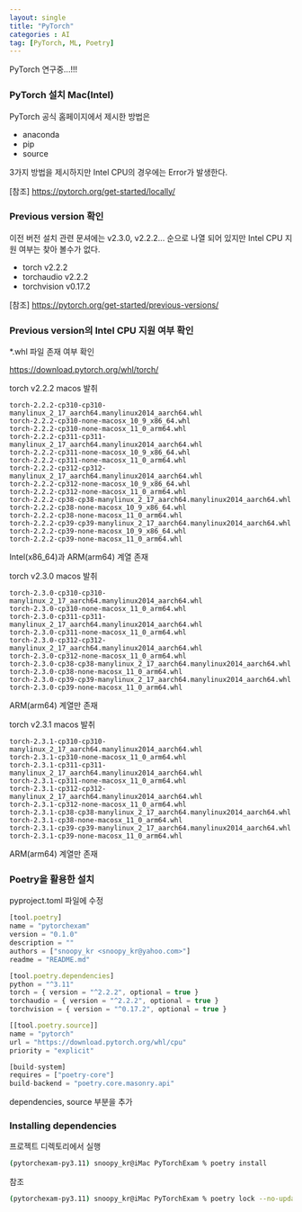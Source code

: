 ```yaml
---
layout: single
title: "PyTorch"
categories : AI
tag: [PyTorch, ML, Poetry]
---
```


PyTorch 연구중...!!!

### PyTorch 설치 Mac(Intel)

PyTorch 공식 홈페이지에서 제시한 방법은 

- anaconda
- pip
- source

3가지 방법을 제시하지만 Intel CPU의 경우에는 Error가 발생한다.

[참조] https://pytorch.org/get-started/locally/


### Previous version 확인

이전 버전 설치 관련 문셔에는 v2.3.0, v2.2.2... 순으로 나열 되어 있지만 Intel CPU 지원 여부는 찾아 볼수가 없다.

- torch v2.2.2
- torchaudio v2.2.2
- torchvision v0.17.2

[참조] https://pytorch.org/get-started/previous-versions/

### Previous version의 Intel CPU 지원 여부 확인

*.whl 파일 존재 여부 확인

https://download.pytorch.org/whl/torch/


torch v2.2.2 macos 발취
```
torch-2.2.2-cp310-cp310-manylinux_2_17_aarch64.manylinux2014_aarch64.whl
torch-2.2.2-cp310-none-macosx_10_9_x86_64.whl
torch-2.2.2-cp310-none-macosx_11_0_arm64.whl
torch-2.2.2-cp311-cp311-manylinux_2_17_aarch64.manylinux2014_aarch64.whl
torch-2.2.2-cp311-none-macosx_10_9_x86_64.whl
torch-2.2.2-cp311-none-macosx_11_0_arm64.whl
torch-2.2.2-cp312-cp312-manylinux_2_17_aarch64.manylinux2014_aarch64.whl
torch-2.2.2-cp312-none-macosx_10_9_x86_64.whl
torch-2.2.2-cp312-none-macosx_11_0_arm64.whl
torch-2.2.2-cp38-cp38-manylinux_2_17_aarch64.manylinux2014_aarch64.whl
torch-2.2.2-cp38-none-macosx_10_9_x86_64.whl
torch-2.2.2-cp38-none-macosx_11_0_arm64.whl
torch-2.2.2-cp39-cp39-manylinux_2_17_aarch64.manylinux2014_aarch64.whl
torch-2.2.2-cp39-none-macosx_10_9_x86_64.whl
torch-2.2.2-cp39-none-macosx_11_0_arm64.whl
```
Intel(x86_64)과 ARM(arm64) 계열 존재

torch v2.3.0 macos 발취
```
torch-2.3.0-cp310-cp310-manylinux_2_17_aarch64.manylinux2014_aarch64.whl
torch-2.3.0-cp310-none-macosx_11_0_arm64.whl
torch-2.3.0-cp311-cp311-manylinux_2_17_aarch64.manylinux2014_aarch64.whl
torch-2.3.0-cp311-none-macosx_11_0_arm64.whl
torch-2.3.0-cp312-cp312-manylinux_2_17_aarch64.manylinux2014_aarch64.whl
torch-2.3.0-cp312-none-macosx_11_0_arm64.whl
torch-2.3.0-cp38-cp38-manylinux_2_17_aarch64.manylinux2014_aarch64.whl
torch-2.3.0-cp38-none-macosx_11_0_arm64.whl
torch-2.3.0-cp39-cp39-manylinux_2_17_aarch64.manylinux2014_aarch64.whl
torch-2.3.0-cp39-none-macosx_11_0_arm64.whl
```
ARM(arm64) 계열만 존재

torch v2.3.1 macos 발취
```
torch-2.3.1-cp310-cp310-manylinux_2_17_aarch64.manylinux2014_aarch64.whl
torch-2.3.1-cp310-none-macosx_11_0_arm64.whl
torch-2.3.1-cp311-cp311-manylinux_2_17_aarch64.manylinux2014_aarch64.whl
torch-2.3.1-cp311-none-macosx_11_0_arm64.whl
torch-2.3.1-cp312-cp312-manylinux_2_17_aarch64.manylinux2014_aarch64.whl
torch-2.3.1-cp312-none-macosx_11_0_arm64.whl
torch-2.3.1-cp38-cp38-manylinux_2_17_aarch64.manylinux2014_aarch64.whl
torch-2.3.1-cp38-none-macosx_11_0_arm64.whl
torch-2.3.1-cp39-cp39-manylinux_2_17_aarch64.manylinux2014_aarch64.whl
torch-2.3.1-cp39-none-macosx_11_0_arm64.whl
```
ARM(arm64) 계열만 존재

### Poetry을 활용한 설치

pyproject.toml 파일에 수정

```js
[tool.poetry]
name = "pytorchexam"
version = "0.1.0"
description = ""
authors = ["snoopy_kr <snoopy_kr@yahoo.com>"]
readme = "README.md"

[tool.poetry.dependencies]
python = "^3.11"
torch = { version = "^2.2.2", optional = true }
torchaudio = { version = "^2.2.2", optional = true }
torchvision = { version = "^0.17.2", optional = true }

[[tool.poetry.source]]
name = "pytorch"
url = "https://download.pytorch.org/whl/cpu"
priority = "explicit"

[build-system]
requires = ["poetry-core"]
build-backend = "poetry.core.masonry.api"
```

dependencies, source 부분을 추가

### Installing dependencies

프로젝트 디렉토리에서 실행

```bash
(pytorchexam-py3.11) snoopy_kr@iMac PyTorchExam % poetry install
```

참조

```bash
(pytorchexam-py3.11) snoopy_kr@iMac PyTorchExam % poetry lock --no-update
```